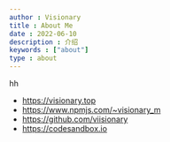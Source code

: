 ```yaml
---
author : Visionary
title : About Me
date : 2022-06-10
description : 介绍
keywords : ["about"]
type : about
---
```

hh 

- https://visionary.top
- https://www.npmjs.com/~visionary_m
- https://github.com/viisionary
- https://codesandbox.io